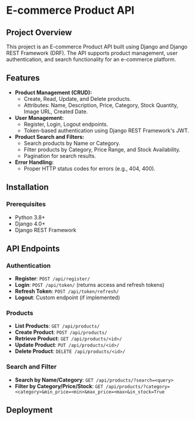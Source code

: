 # E-commerce Product API

## Project Overview

This project is an E-commerce Product API built using Django and Django REST Framework (DRF). The API supports product management, user authentication, and search functionality for an e-commerce platform.

## Features

- **Product Management (CRUD):**
  - Create, Read, Update, and Delete products.
  - Attributes: Name, Description, Price, Category, Stock Quantity, Image URL, Created Date.
- **User Management:**
  - Register, Login, Logout endpoints.
  - Token-based authentication using Django REST Framework's JWT.
- **Product Search and Filters:**
  - Search products by Name or Category.
  - Filter products by Category, Price Range, and Stock Availability.
  - Pagination for search results.
- **Error Handling:**
  - Proper HTTP status codes for errors (e.g., 404, 400).

## Installation

### Prerequisites

- Python 3.8+
- Django 4.0+
- Django REST Framework

## API Endpoints

### Authentication

- **Register**: `POST /api/register/`
- **Login**: `POST /api/token/` (returns access and refresh tokens)
- **Refresh Token**: `POST /api/token/refresh/`
- **Logout**: Custom endpoint (if implemented)

### Products

- **List Products**: `GET /api/products/`
- **Create Product**: `POST /api/products/`
- **Retrieve Product**: `GET /api/products/<id>/`
- **Update Product**: `PUT /api/products/<id>/`
- **Delete Product**: `DELETE /api/products/<id>/`

### Search and Filter

- **Search by Name/Category**: `GET /api/products/?search=<query>`
- **Filter by Category/Price/Stock**: `GET /api/products/?category=<category>&min_price=<min>&max_price=<max>&in_stock=True`

## Deployment

